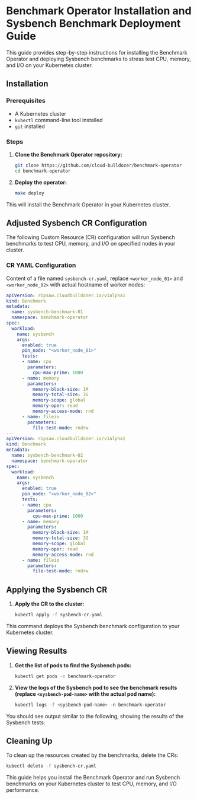 
# Benchmark Operator Installation and Sysbench Benchmark Deployment Guide

This guide provides step-by-step instructions for installing the Benchmark Operator and deploying Sysbench benchmarks to stress test CPU, memory, and I/O on your Kubernetes cluster.

## Installation

### Prerequisites

- A Kubernetes cluster
- `kubectl` command-line tool installed
- `git` installed

### Steps

1. **Clone the Benchmark Operator repository:**
   ```bash
   git clone https://github.com/cloud-bulldozer/benchmark-operator
   cd benchmark-operator
   ```

2. **Deploy the operator:**
   ```bash
   make deploy
   ```

This will install the Benchmark Operator in your Kubernetes cluster.

## Adjusted Sysbench CR Configuration

The following Custom Resource (CR) configuration will run Sysbench benchmarks to test CPU, memory, and I/O on specified nodes in your cluster.

### CR YAML Configuration

Content of a file named `sysbench-cr.yaml`, replace `<worker_node_01>` and `<worker_node_02>` with actual hostname of worker nodes:

```yaml
apiVersion: ripsaw.cloudbulldozer.io/v1alpha1
kind: Benchmark
metadata:
  name: sysbench-benchmark-01
  namespace: benchmark-operator
spec:
  workload:
    name: sysbench
    args:
      enabled: true
      pin_node: "<worker_node_01>"
      tests:
      - name: cpu
        parameters:
          cpu-max-prime: 1000
      - name: memory
        parameters:
          memory-block-size: 1M
          memory-total-size: 3G
          memory-scope: global
          memory-oper: read
          memory-access-mode: rnd
      - name: fileio
        parameters:
          file-test-mode: rndrw
---
apiVersion: ripsaw.cloudbulldozer.io/v1alpha1
kind: Benchmark
metadata:
  name: sysbench-benchmark-02
  namespace: benchmark-operator
spec:
  workload:
    name: sysbench
    args:
      enabled: true
      pin_node: "<worker_node_02>"
      tests:
      - name: cpu
        parameters:
          cpu-max-prime: 1000
      - name: memory
        parameters:
          memory-block-size: 1M
          memory-total-size: 3G
          memory-scope: global
          memory-oper: read
          memory-access-mode: rnd
      - name: fileio
        parameters:
          file-test-mode: rndrw
```

## Applying the Sysbench CR

1. **Apply the CR to the cluster:**
   ```bash
   kubectl apply -f sysbench-cr.yaml
   ```

This command deploys the Sysbench benchmark configuration to your Kubernetes cluster.

## Viewing Results

1. **Get the list of pods to find the Sysbench pods:**
   ```bash
   kubectl get pods -n benchmark-operator
   ```

2. **View the logs of the Sysbench pod to see the benchmark results (replace `<sysbench-pod-name>` with the actual pod name):**
   ```bash
   kubectl logs -f <sysbench-pod-name> -n benchmark-operator
   ```

You should see output similar to the following, showing the results of the Sysbench tests:

## Cleaning Up

To clean up the resources created by the benchmarks, delete the CRs:

```bash
kubectl delete -f sysbench-cr.yaml
```

This guide helps you install the Benchmark Operator and run Sysbench benchmarks on your Kubernetes cluster to test CPU, memory, and I/O performance.
